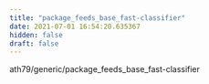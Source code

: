 ```yaml
---
title: "package_feeds_base_fast-classifier"
date: 2021-07-01 16:54:20.635367
hidden: false
draft: false
---
```


ath79/generic/package_feeds_base_fast-classifier

